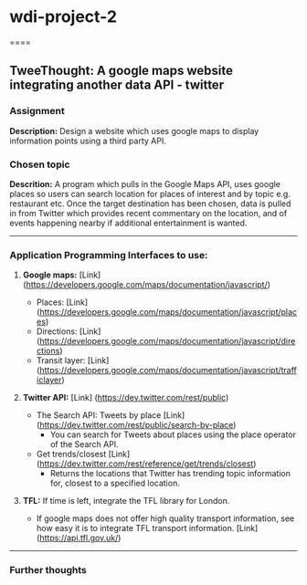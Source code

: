 # wdi-project-2
====

## TweeThought: A google maps website integrating another data API - twitter

### Assignment
**Description:** Design a website which uses google maps to display information points using a third party API.

### Chosen topic
**Descrition:** A program which pulls in the Google Maps API, uses google places so users can search location for places of interest and by topic e.g. restaurant etc. Once the target destination has been chosen, data is pulled in from Twitter which provides recent commentary on the location, and of events happening nearby if additional entertainment is wanted.

---

### Application Programming Interfaces to use:

1. **Google maps:** [Link] (https://developers.google.com/maps/documentation/javascript/)
	* Places: [Link] (https://developers.google.com/maps/documentation/javascript/places)
	* Directions: [Link] (https://developers.google.com/maps/documentation/javascript/directions)
	* Transit layer: [Link] (https://developers.google.com/maps/documentation/javascript/trafficlayer)
3. **Twitter API:** [Link] (https://dev.twitter.com/rest/public)

	* The Search API: Tweets by place [Link] (https://dev.twitter.com/rest/public/search-by-place)
		- You can search for Tweets about places using the place operator of the Search API. 
	* Get trends/closest [Link] (https://dev.twitter.com/rest/reference/get/trends/closest)
		- Returns the locations that Twitter has trending topic information for, closest to a specified location.

4. **TFL:** If time is left, integrate the TFL library for London.
	* If google maps does not offer high quality transport information, see how easy it is to integrate TFL transport information. [Link] (https://api.tfl.gov.uk/)

---

### Further thoughts